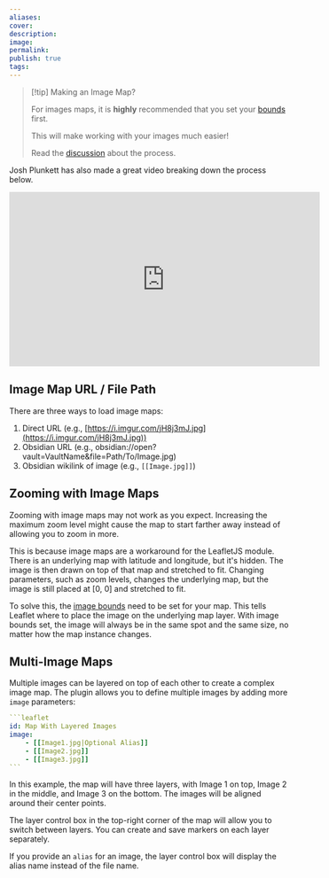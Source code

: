 ```yaml
---
aliases: 
cover: 
description: 
image: 
permalink: 
publish: true
tags: 
---
```


> [!tip] Making an Image Map?
>
> For images maps, it is **highly** recommended that you set your [bounds](#bounds) first.
>
> This will make working with your images much easier!
>
> Read the [discussion](https://github.com/valentine195/obsidian-leaflet-plugin/discussions/130 "Github") about the process. 

Josh Plunkett has also made a great video breaking down the process below.

<iframe width="560" height="315" src="https://www.youtube.com/embed/54EyMzJP5DU" title="YouTube video player" frameborder="0" allow="accelerometer; autoplay; clipboard-write; encrypted-media; gyroscope; picture-in-picture; web-share" allowfullscreen></iframe>

## Image Map URL / File Path

There are three ways to load image maps:

1.  Direct URL (e.g., [https://i.imgur.com/jH8j3mJ.jpg](https://i.imgur.com/jH8j3mJ.jpg))
2.  Obsidian URL (e.g., obsidian://open?vault=VaultName&file=Path/To/Image.jpg)
3.  Obsidian wikilink of image (e.g., `[[Image.jpg]]`)

## Zooming with Image Maps

Zooming with image maps may not work as you expect. Increasing the maximum zoom level might cause the map to start farther away instead of allowing you to zoom in more.

This is because image maps are a workaround for the LeafletJS module. There is an underlying map with latitude and longitude, but it's hidden. The image is then drawn on top of that map and stretched to fit. Changing parameters, such as zoom levels, changes the underlying map, but the image is still placed at [0, 0] and stretched to fit.

To solve this, the [image bounds](https://chat.openai.com/c/37f7cf73-70f8-4bf2-bc84-3a476e51727a#bounds) need to be set for your map. This tells Leaflet where to place the image on the underlying map layer. With image bounds set, the image will always be in the same spot and the same size, no matter how the map instance changes.

## Multi-Image Maps

Multiple images can be layered on top of each other to create a complex image map. The plugin allows you to define multiple images by adding more `image` parameters:

````yaml
```leaflet
id: Map With Layered Images
image:
    - [[Image1.jpg|Optional Alias]]
    - [[Image2.jpg]]
    - [[Image3.jpg]]
```
````

In this example, the map will have three layers, with Image 1 on top, Image 2 in the middle, and Image 3 on the bottom. The images will be aligned around their center points.

The layer control box in the top-right corner of the map will allow you to switch between layers. You can create and save markers on each layer separately.

If you provide an `alias` for an image, the layer control box will display the alias name instead of the file name.

